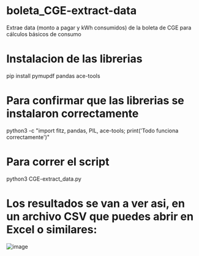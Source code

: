 # boleta_CGE-extract-data
Extrae data (monto a pagar y kWh consumidos) de la boleta de CGE para cálculos básicos de consumo

# Instalacion de las librerias
pip install pymupdf pandas ace-tools

# Para confirmar que las librerias se instalaron correctamente
python3 -c "import fitz, pandas, PIL, ace-tools; print('Todo funciona correctamente')"

# Para correr el script
python3 CGE-extract_data.py

# Los resultados se van a ver asi, en un archivo CSV que puedes abrir en Excel o similares:
![image](https://github.com/user-attachments/assets/8dbcd04b-ce05-418e-91c4-1c9f0da8f50d)
